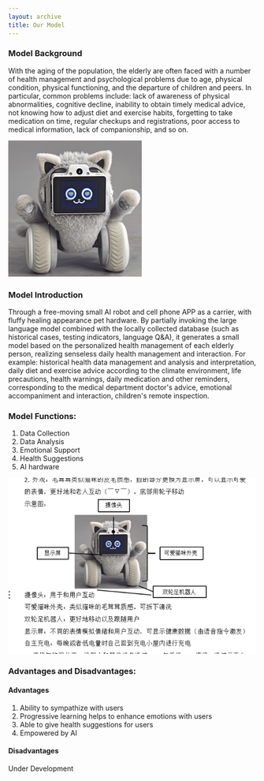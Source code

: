 ```yaml
---
layout: archive
title: Our Model
---
```


### Model Background
With the aging of the population, the elderly are often faced with a number of health management and psychological problems due to age, physical condition, physical functioning, and the departure of children and peers. In particular, common problems include: lack of awareness of physical abnormalities, cognitive decline, inability to obtain timely medical advice, not knowing how to adjust diet and exercise habits, forgetting to take medication on time, regular checkups and registrations, poor access to medical information, lack of companionship, and so on.

![Model](1.png)

### Model Introduction
Through a free-moving small AI robot and cell phone APP as a carrier, with fluffy healing appearance pet hardware. By partially invoking the large language model combined with the locally collected database (such as historical cases, testing indicators, language Q&A), it generates a small model based on the personalized health management of each elderly person, realizing senseless daily health management and interaction. For example: historical health data management and analysis and interpretation, daily diet and exercise advice according to the climate environment, life precautions, health warnings, daily medication and other reminders, corresponding to the medical department doctor's advice, emotional accompaniment and interaction, children's remote inspection.

### Model Functions:
1. Data Collection
2. Data Analysis
3. Emotional Support
4. Health Suggestions
5. AI hardware

![Model2](2.png)


### Advantages and Disadvantages:
#### Advantages
1. Ability to sympathize with users
2. Progressive learning helps to enhance emotions with users
3. Able to give health suggestions for users
4. Empowered by AI
#### Disadvantages
Under Development
